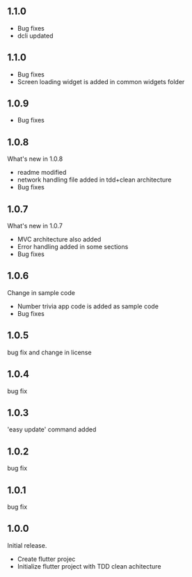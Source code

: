 ## 1.1.0
  - Bug fixes
  - dcli updated
  
## 1.1.0
  - Bug fixes
  - Screen loading widget is added in common widgets folder
## 1.0.9
  - Bug fixes

## 1.0.8
  What's new in 1.0.8
  - readme modified
  - network handling file added in tdd+clean architecture
  - Bug fixes

## 1.0.7
  What's new in 1.0.7
  - MVC architecture also added
  - Error handling added in some sections
  - Bug fixes

## 1.0.6
  Change in sample code
  - Number trivia app code is added as sample code
  - Bug fixes

## 1.0.5
  bug fix and change in license

## 1.0.4
  bug fix

## 1.0.3
  'easy update' command added

## 1.0.2
  bug fix

## 1.0.1
  bug fix

## 1.0.0
 Initial release.
- Create flutter projec
- Initialize flutter project with TDD clean achitecture
